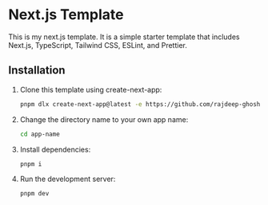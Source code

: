 # Next.js Template

This is my next.js template. It is a simple starter template that includes Next.js, TypeScript, Tailwind CSS, ESLint, and Prettier.

## Installation

1. Clone this template using create-next-app:

   ```bash
   pnpm dlx create-next-app@latest -e https://github.com/rajdeep-ghosh/next-template app-name
   ```

2. Change the directory name to your own app name:

   ```bash
   cd app-name
   ```

3. Install dependencies:

   ```bash
   pnpm i
   ```

4. Run the development server:

   ```bash
   pnpm dev
   ```
